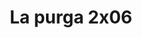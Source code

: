 ---
layout: episodio
title: "La purga 2x06"
url_serie_padre: 'la-purga-temporada-2'
category: 'series'
capitulo: 'yes'
anio: '2019'
prev: 'capitulo-5'
proximo: 'capitulo-7'
sandbox: allow-same-origin allow-forms
idioma: 'Subtitulado'
reproductor: 'fembed'
calidad: 'Full HD'
image_banner: 'https://res.cloudinary.com/imbriitneysam/image/upload/v1546545022/reason1-banner-min.jpg'
reproductores: ["https://hls4.openloadpremium.com/player.php?id=dFVTd3dyMXN5dVJENEh0cUNJN0JuRFZqQkRZSFJvS21QVTFQT2JjVDVIQlg5YWNhd2NIWjA0ZXVMeW5JeDdhVDBFNGZhaVU2UzA1dThRa1dINmYvTXc9PQ&sub=https://sub.cuevana2.io/vtt-sub/sub7/The.Purge.S02E06.vtt","https://player.openplay.vip/player.php?id=NzQyNQ&sub=https://sub.cuevana2.io/vtt-sub/sub7/The.Purge.S02E06.vtt","https://player.cuevana2.io/irgotoolp.php?url=eTllbW9hZHpYNURLejlaalg2T3BsYy9PMHNTV29hYWVuY3JYMEpHVm9LRm9uWlRYbTVKL3E1OXFmc2lRMEphbmFRPT0&sub=https://sub.cuevana2.io/vtt-sub/sub7/The.Purge.S02E06.vtt","https://api.cuevana3.io/olpremium/gd.php?file=ek5lbm9xYWNrS0xNejZabVlkSFIyTkxQb3BPWDB0UFkwY3lvbjJIRjBPQ1QwNStUck1mVG9kVExvM0djeHA3VnFybXRscUdvMWRXNHRZbU1lYXVUeDg2cGpKVmp4cXpBejYxcGxvcTBrZFNVeXF5Rm9kSzQxODdLclllZnpkblUzWnllaFl1dmxkV29yWVdWaWNhMXlhbXNaWVY1cUpUWGw3aGpoSG5GbHRYUnFhT0VkODYyeGJtNWdJUjN4cVcrbHN1bGw1Mnd1Y1RPcFgySHJKdTZ3YnpHYklLRWlNbmYxOG1ZYjZ6SDFBPT0","https://api.cuevana3.io/stream/index.php?file=ek5lbm9xYWNrS0xYMTZLa2xNbkdvY3ZTb3BtZng4TGp6ZFpobGFMUGtOVEx6SitYWU5YTTdORE1vWmRnbEpham5KTmtZSlRTMGViVTBxZGdsdEhPb3RqWGFXTmtrcGVubk1LR2gzV3l3THVvd29aaVpjR21vNXFSb0tKbm9kSGkxOWVTcHF6U3hyRFh5S1dibUE9PQ","https://api.cuevana3.io/rr/gd.php?h=ek5lbm9xYWNrS0xJMVp5b21KREk0dFBLbjVkaHhkRGdrOG1jbnBpUnhhS1Z5cG1qb2RxVDNzck5hSUdhdFpqRnpOcDhxNG14eHJ2UzI2SmlpYXJSM05tU3FadVkyUT09","https://api.cuevana3.io/stream/index.php?file=ek5lbm9xYWNrS0xJMVp5b21KREk0dFBLbjVkaHhkRGdrOG1jbnBpUnhhS1Z5cG1qb2RxVDNzck5hSUdhdFpqRnpOcDhxNG14eHJ2UzI2SmlpYXJSM05tU3FadVkyYURhMDlLYW5walN5ZUxZMHFadnJNZlU"]
tags:
- Drama
---